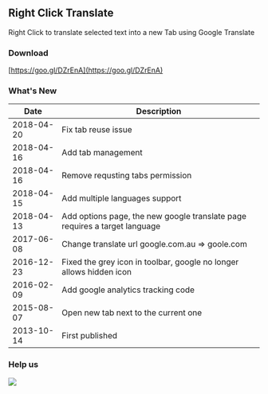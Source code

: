 ## Right Click Translate

Right Click to translate selected text into a new Tab using Google Translate

### Download

[https://goo.gl/DZrEnA](https://goo.gl/DZrEnA)

### What's New
| Date | Description |
| ---- | ----------- |
| 2018-04-20 | Fix tab reuse issue
| 2018-04-16 | Add tab management
| 2018-04-16 | Remove requsting tabs permission |
| 2018-04-15 | Add multiple languages support |
| 2018-04-13 | Add options page, the new google translate page requires a target language |
| 2017-06-08 | Change translate url google.com.au => goole.com |
| 2016-12-23 | Fixed the grey icon in toolbar, google no longer allows hidden icon |
| 2016-02-09 | Add google analytics tracking code |
| 2015-08-07 | Open new tab next to the current one |
| 2013-10-14 | First published |


### Help us

[![](https://www.paypalobjects.com/en_AU/i/btn/btn_donateCC_LG.gif)](https://www.paypal.com/cgi-bin/webscr?cmd=_s-xclick&hosted_button_id=J6L73EGZWXR4L)
